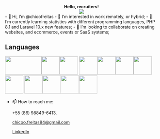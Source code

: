 <div align="center">
            <strong align="center">Hello, recruiters!</strong>
</div>

<div align="center">
            <img src="https://media.giphy.com/media/qgQUggAC3Pfv687qPC/giphy.gif" />
</div>

<div align="center">
   
</div>
- 👋 Hi, I’m @chicofreitas
- 👀 I’m interested in work remotely, or hybrid; 
- 🌱 I’m currently learning statistics with different programming languages, PHP 8.1 and Laravel 10.x new features;
- 💞️ I’m looking to collaborate on creating websites, and ecommerce, events or SaaS systems;

## Languages

<img src="https://cdn.jsdelivr.net/gh/devicons/devicon/icons/php/php-plain.svg" height="60" width="120"/><img src="https://cdn.jsdelivr.net/gh/devicons/devicon/icons/javascript/javascript-plain.svg" height="60" width="60"/><img src="https://cdn.jsdelivr.net/gh/devicons/devicon/icons/typescript/typescript-plain.svg" height="60" width="60"/>
<img src="https://cdn.jsdelivr.net/gh/devicons/devicon/icons/html5/html5-plain-wordmark.svg" height="60" width="60"/><img src="https://cdn.jsdelivr.net/gh/devicons/devicon/icons/css3/css3-plain-wordmark.svg" height="60" width="60"/><img src="https://cdn.jsdelivr.net/gh/devicons/devicon/icons/bootstrap/bootstrap-plain-wordmark.svg" height="60" width="60"/><img src="https://cdn.jsdelivr.net/gh/devicons/devicon/icons/webpack/webpack-plain.svg" height="60" width="60"/><img src="https://cdn.jsdelivr.net/gh/devicons/devicon/icons/docker/docker-plain.svg" height="60" width="60"/>
<img src="https://cdn.jsdelivr.net/gh/devicons/devicon/icons/composer/composer-original.svg" height="60" width="60"/><img src="https://cdn.jsdelivr.net/gh/devicons/devicon/icons/tailwindcss/tailwindcss-plain.svg" height="60" width="60"/><img src="https://cdn.jsdelivr.net/gh/devicons/devicon/icons/sass/sass-original.svg" height="60" width="60"/><img src="https://cdn.jsdelivr.net/gh/devicons/devicon/icons/npm/npm-original-wordmark.svg" height="60" width="60"/>

- 📫 How to reach me: 

  +55 (86) 98849-6413. 
  
  chicoo.freitas84@gmail.com
  
  [LinkedIn](www.linkedin.com/in/mr-francisco-freitas)

<!---
chicofreitas/chicofreitas is a ✨ special ✨ repository because its `README.md` (this file) appears on your GitHub profile.
You can click the Preview link to take a look at your changes.
--->
